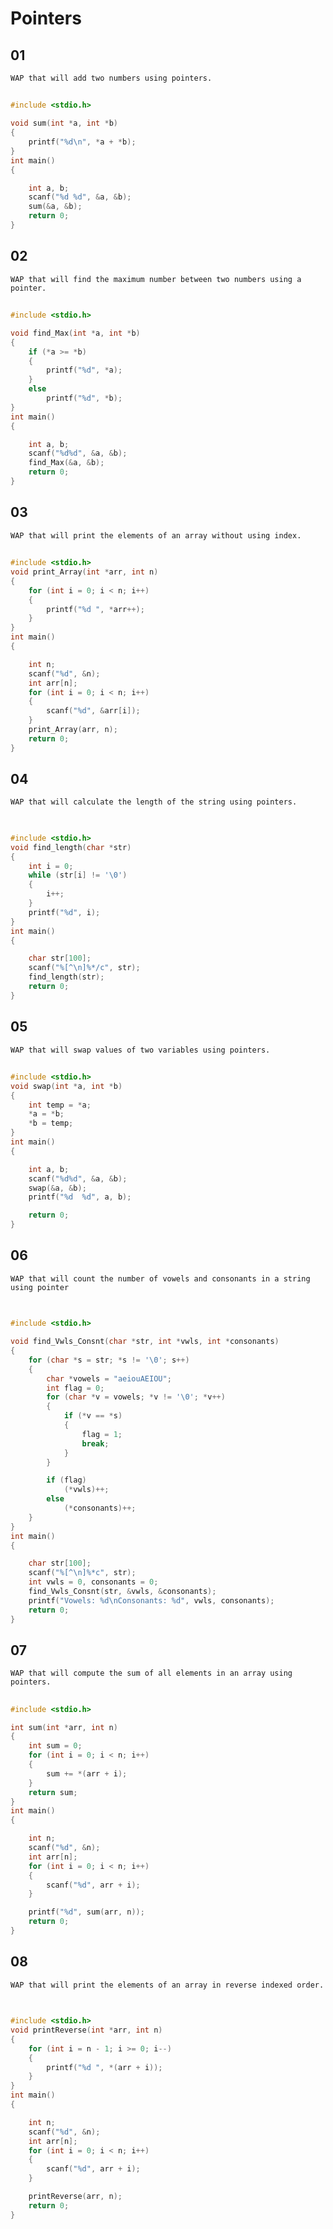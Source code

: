 # Pointers

## 01
    WAP that will add two numbers using pointers.

##

```c
#include <stdio.h>

void sum(int *a, int *b)
{
    printf("%d\n", *a + *b);
}
int main()
{

    int a, b;
    scanf("%d %d", &a, &b);
    sum(&a, &b);
    return 0;
}


```

## 02
    WAP that will find the maximum number between two numbers using a pointer.

##

```c
#include <stdio.h>

void find_Max(int *a, int *b)
{
    if (*a >= *b)
    {
        printf("%d", *a);
    }
    else
        printf("%d", *b);
}
int main()
{

    int a, b;
    scanf("%d%d", &a, &b);
    find_Max(&a, &b);
    return 0;
}


```

## 03
    WAP that will print the elements of an array without using index.

##

```c
#include <stdio.h>
void print_Array(int *arr, int n)
{
    for (int i = 0; i < n; i++)
    {
        printf("%d ", *arr++);
    }
}
int main()
{

    int n;
    scanf("%d", &n);
    int arr[n];
    for (int i = 0; i < n; i++)
    {
        scanf("%d", &arr[i]);
    }
    print_Array(arr, n);
    return 0;
}


```

## 04
    WAP that will calculate the length of the string using pointers.

##

```c

#include <stdio.h>
void find_length(char *str)
{
    int i = 0;
    while (str[i] != '\0')
    {
        i++;
    }
    printf("%d", i);
}
int main()
{

    char str[100];
    scanf("%[^\n]%*/c", str);
    find_length(str);
    return 0;
}

```

## 05
    WAP that will swap values of two variables using pointers.

##

```c
#include <stdio.h>
void swap(int *a, int *b)
{
    int temp = *a;
    *a = *b;
    *b = temp;
}
int main()
{

    int a, b;
    scanf("%d%d", &a, &b);
    swap(&a, &b);
    printf("%d  %d", a, b);

    return 0;
}


```

## 06
    WAP that will count the number of vowels and consonants in a string using pointer

##

```c

#include <stdio.h>

void find_Vwls_Consnt(char *str, int *vwls, int *consonants)
{
    for (char *s = str; *s != '\0'; s++)
    {
        char *vowels = "aeiouAEIOU";
        int flag = 0;
        for (char *v = vowels; *v != '\0'; *v++)
        {
            if (*v == *s)
            {
                flag = 1;
                break;
            }
        }

        if (flag)
            (*vwls)++;
        else
            (*consonants)++;
    }
}
int main()
{

    char str[100];
    scanf("%[^\n]%*c", str);
    int vwls = 0, consonants = 0;
    find_Vwls_Consnt(str, &vwls, &consonants);
    printf("Vowels: %d\nConsonants: %d", vwls, consonants);
    return 0;
}

```

## 07
    WAP that will compute the sum of all elements in an array using pointers.

##

```c
#include <stdio.h>

int sum(int *arr, int n)
{
    int sum = 0;
    for (int i = 0; i < n; i++)
    {
        sum += *(arr + i);
    }
    return sum;
}
int main()
{

    int n;
    scanf("%d", &n);
    int arr[n];
    for (int i = 0; i < n; i++)
    {
        scanf("%d", arr + i);
    }

    printf("%d", sum(arr, n));
    return 0;
}


```

## 08
    WAP that will print the elements of an array in reverse indexed order.

##

```c

#include <stdio.h>
void printReverse(int *arr, int n)
{
    for (int i = n - 1; i >= 0; i--)
    {
        printf("%d ", *(arr + i));
    }
}
int main()
{

    int n;
    scanf("%d", &n);
    int arr[n];
    for (int i = 0; i < n; i++)
    {
        scanf("%d", arr + i);
    }

    printReverse(arr, n);
    return 0;
}

```